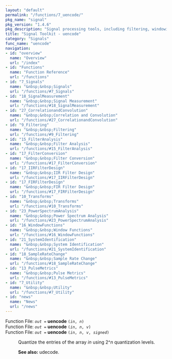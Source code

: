 ```yaml
---
layout: "default"
permalink: "/functions/7_uencode/"
pkg_name: "signal"
pkg_version: "1.4.6"
pkg_description: "Signal processing tools, including filtering, windowing and display functions."
title: "Signal Toolkit - uencode"
category: "Signals"
func_name: "uencode"
navigation:
- id: "overview"
  name: "Overview"
  url: "/index"
- id: "Functions"
  name: "Function Reference"
  url: "/functions"
- id: "7_Signals"
  name: "&nbsp;&nbsp;Signals"
  url: "/functions/#7_Signals"
- id: "18_SignalMeasurement"
  name: "&nbsp;&nbsp;Signal Measurement"
  url: "/functions/#18_SignalMeasurement"
- id: "27_CorrelationandConvolution"
  name: "&nbsp;&nbsp;Correlation and Convolution"
  url: "/functions/#27_CorrelationandConvolution"
- id: "9_Filtering"
  name: "&nbsp;&nbsp;Filtering"
  url: "/functions/#9_Filtering"
- id: "15_FilterAnalysis"
  name: "&nbsp;&nbsp;Filter Analysis"
  url: "/functions/#15_FilterAnalysis"
- id: "17_FilterConversion"
  name: "&nbsp;&nbsp;Filter Conversion"
  url: "/functions/#17_FilterConversion"
- id: "17_IIRFilterDesign"
  name: "&nbsp;&nbsp;IIR Filter Design"
  url: "/functions/#17_IIRFilterDesign"
- id: "17_FIRFilterDesign"
  name: "&nbsp;&nbsp;FIR Filter Design"
  url: "/functions/#17_FIRFilterDesign"
- id: "10_Transforms"
  name: "&nbsp;&nbsp;Transforms"
  url: "/functions/#10_Transforms"
- id: "23_PowerSpectrumAnalysis"
  name: "&nbsp;&nbsp;Power Spectrum Analysis"
  url: "/functions/#23_PowerSpectrumAnalysis"
- id: "16_WindowFunctions"
  name: "&nbsp;&nbsp;Window Functions"
  url: "/functions/#16_WindowFunctions"
- id: "21_SystemIdentification"
  name: "&nbsp;&nbsp;System Identification"
  url: "/functions/#21_SystemIdentification"
- id: "18_SampleRateChange"
  name: "&nbsp;&nbsp;Sample Rate Change"
  url: "/functions/#18_SampleRateChange"
- id: "13_PulseMetrics"
  name: "&nbsp;&nbsp;Pulse Metrics"
  url: "/functions/#13_PulseMetrics"
- id: "7_Utility"
  name: "&nbsp;&nbsp;Utility"
  url: "/functions/#7_Utility"
- id: "news"
  name: "News"
  url: "/news"
---
```

<dl class="first-deftypefn">
<dt class="deftypefn" id="index-uencode"><span class="category-def">Function File: </span><span><code class="def-type"><var class="var">out</var> =</code> <strong class="def-name">uencode</strong> <code class="def-code-arguments">(<var class="var">in</var>, <var class="var">n</var>)</code><a class="copiable-link" href="#index-uencode"></a></span></dt>
<dt class="deftypefnx def-cmd-deftypefn" id="index-uencode-1"><span class="category-def">Function File: </span><span><code class="def-type"><var class="var">out</var> =</code> <strong class="def-name">uencode</strong> <code class="def-code-arguments">(<var class="var">in</var>, <var class="var">n</var>, <var class="var">v</var>)</code><a class="copiable-link" href="#index-uencode-1"></a></span></dt>
<dt class="deftypefnx def-cmd-deftypefn" id="index-uencode-2"><span class="category-def">Function File: </span><span><code class="def-type"><var class="var">out</var> =</code> <strong class="def-name">uencode</strong> <code class="def-code-arguments">(<var class="var">in</var>, <var class="var">n</var>, <var class="var">v</var>, <var class="var">signed</var>)</code><a class="copiable-link" href="#index-uencode-2"></a></span></dt>
<dd><p>Quantize the entries of the array <var class="var">in</var> using 2^<var class="var">n</var> quantization levels.
 </p>
<p><strong class="strong">See also:</strong> udecode.
 </p></dd></dl>